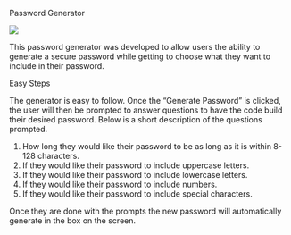 Password Generator

![](https://giphy.com/embed/DtNFQjGiL6vdJESzfl)

This password generator was developed to allow users the ability to generate a secure password while getting to choose what they want to include in their password.

Easy Steps

The generator is easy to follow. Once the “Generate Password” is clicked, the user will then be prompted to answer questions to have the code build their desired password. Below is a short description of the questions prompted.

1.	How long they would like their password to be as long as it is within 8-128 characters.
2.	If they would like their password to include uppercase letters.
3.	If they would like their password to include lowercase letters.
4.	If they would like their password to include numbers.
5.	If they would like their password to include special characters.

Once they are done with the prompts the new password will automatically generate in the box on the screen.
